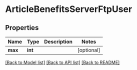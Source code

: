 # ArticleBenefitsServerFtpUser

## Properties
Name | Type | Description | Notes
------------ | ------------- | ------------- | -------------
**max** | **int** |  | [optional] 

[[Back to Model list]](../../README.md#documentation-for-models) [[Back to API list]](../../README.md#documentation-for-api-endpoints) [[Back to README]](../../README.md)

